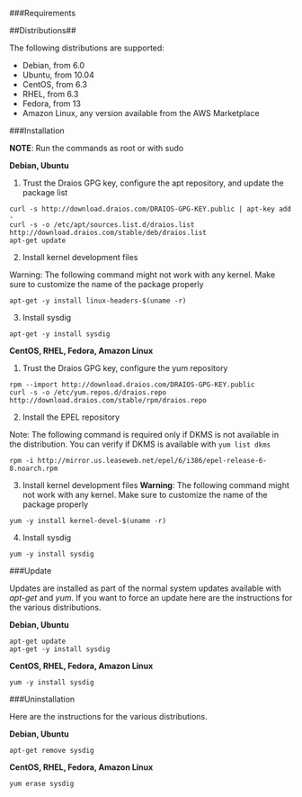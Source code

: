 ###Requirements

##Distributions##

The following distributions are supported:

* Debian, from 6.0
* Ubuntu, from 10.04
* CentOS, from 6.3
* RHEL, from 6.3
* Fedora, from 13
* Amazon Linux, any version available from the AWS Marketplace

###Installation

**NOTE**: Run the commands as root or with sudo

**Debian, Ubuntu**

1) Trust the Draios GPG key, configure the apt repository, and update the package list
```
curl -s http://download.draios.com/DRAIOS-GPG-KEY.public | apt-key add -  
curl -s -o /etc/apt/sources.list.d/draios.list http://download.draios.com/stable/deb/draios.list  
apt-get update
```
2) Install kernel development files

Warning: The following command might not work with any kernel. Make sure to customize the name of the package properly
``` 
apt-get -y install linux-headers-$(uname -r)
``` 

3) Install sysdig
``` 
apt-get -y install sysdig
``` 

**CentOS, RHEL, Fedora, Amazon Linux**

1) Trust the Draios GPG key, configure the yum repository
```
rpm --import http://download.draios.com/DRAIOS-GPG-KEY.public  
curl -s -o /etc/yum.repos.d/draios.repo http://download.draios.com/stable/rpm/draios.repo
```

2) Install the EPEL repository

Note: The following command is required only if DKMS is not available in the distribution. You can verify if DKMS is available with `yum list dkms`

```
rpm -i http://mirror.us.leaseweb.net/epel/6/i386/epel-release-6-8.noarch.rpm
```

3) Install kernel development files
**Warning**: The following command might not work with any kernel. Make sure to customize the name of the package properly
```
yum -y install kernel-devel-$(uname -r)
```

4) Install sysdig
``` 
yum -y install sysdig
``` 

###Update

Updates are installed as part of the normal system updates available with _apt-get_ and _yum_. If you want to force an update here are the instructions for the various distributions.

**Debian, Ubuntu**
```
apt-get update  
apt-get -y install sysdig
```

**CentOS, RHEL, Fedora, Amazon Linux**
```
yum -y install sysdig
```

###Uninstallation

Here are the instructions for the various distributions.

**Debian, Ubuntu**
```
apt-get remove sysdig
```

**CentOS, RHEL, Fedora, Amazon Linux**
```
yum erase sysdig
```

